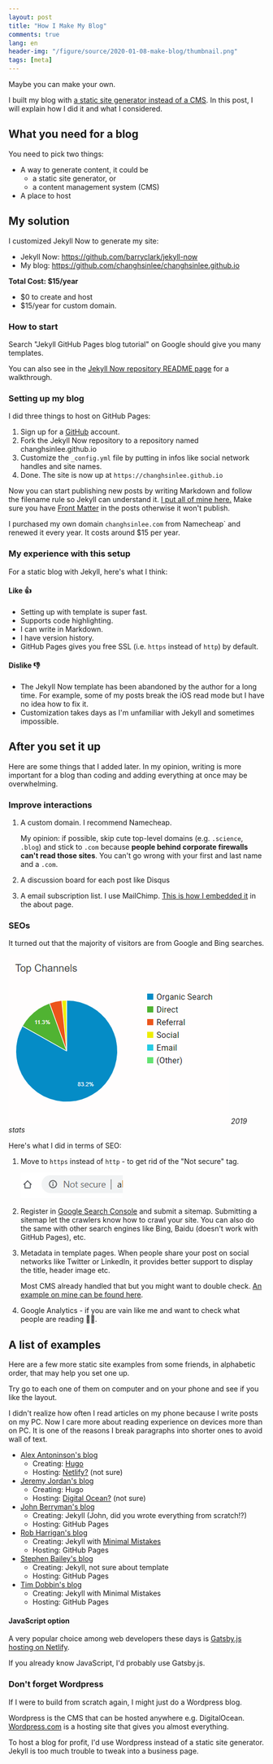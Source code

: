 ```yaml
---
layout: post
title: "How I Make My Blog"
comments: true
lang: en
header-img: "/figure/source/2020-01-08-make-blog/thumbnail.png"
tags: [meta]
---
```


Maybe you can make your own.

I built my blog with [a static site generator instead of a CMS](https://www.reddit.com/r/webdev/comments/2q0dd3/eli5_the_difference_between_static_site/). In this post, I will explain how I did it and what I considered.

## What you need for a blog

You need to pick two things:

* A way to generate content, it could be
    - a static site generator, or
    - a content management system (CMS)
* A place to host

## My solution

I customized Jekyll Now to generate my site:

* Jekyll Now: https://github.com/barryclark/jekyll-now
* My blog: https://github.com/changhsinlee/changhsinlee.github.io

**Total Cost: $15/year** 
- $0 to create and host
- $15/year for custom domain.

### How to start

Search "Jekyll GitHub Pages blog tutorial" on Google should give you many templates. 

You can also see in the [Jekyll Now repository README page](https://github.com/barryclark/jekyll-now) for a walkthrough.

### Setting up my blog

I did three things to host on GitHub Pages:

1. Sign up for a [GitHub](https://github.com/) account.
2. Fork the Jekyll Now repository to a repository named changhsinlee.github.io
3. Customize the `_config.yml` file by putting in infos like social network handles and site names.
4. Done. The site is now up at `https://changhsinlee.github.io`

Now you can start publishing new posts by writing Markdown and follow the filename rule so Jekyll can understand it. [I put all of mine here.](https://github.com/changhsinlee/changhsinlee.github.io/tree/master/_posts) Make sure you have [Front Matter](https://jekyllrb.com/docs/front-matter/) in the posts otherwise it won't publish.

I purchased my own domain `changhsinlee.com` from Namecheap` and renewed it every year. It costs around $15 per year.

### My experience with this setup

For a static blog with Jekyll, here's what I think:

#### Like 👍

* Setting up with template is super fast.
* Supports code highlighting.
* I can write in Markdown.
* I have version history.
* GitHub Pages gives you free SSL (i.e. `https` instead of `http`) by default.

#### Dislike 👎

* The Jekyll Now template has been abandoned by the author for a long time. For example, some of my posts break the iOS read mode but I have no idea how to fix it.
* Customization takes days as I'm unfamiliar with Jekyll and sometimes impossible.

## After you set it up

Here are some things that I added later. In my opinion, writing is more important for a blog than coding and adding everything at once may be overwhelming.

### Improve interactions

1. A custom domain. I recommend Namecheap. 

    My opinion: if possible, skip cute top-level domains (e.g. `.science`, `.blog`) and stick to `.com` because **people behind corporate firewalls can't read those sites**. You can't go wrong with your first and last name and a `.com`.

2. A discussion board for each post like Disqus
3. A email subscription list. I use MailChimp. [This is how I embedded it](https://raw.githubusercontent.com/changhsinlee/changhsinlee.github.io/master/about.md) in the about page.

### SEOs

It turned out that the majority of visitors are from Google and Bing searches. 

![visiting channel pie chart](/figure/source/2020-01-08-make-blog/channel.png)
*2019 stats*

Here's what I did in terms of SEO:

1. Move to `https` instead of `http` - to get rid of the "Not secure" tag.

    ![not secured](/figure/source/2020-01-08-make-blog/not-secure.png)
2. Register in [Google Search Console](https://search.google.com/search-console/about) and submit a sitemap. 
    Submitting a sitemap let the crawlers know how to crawl your site. You can also do the same with other search engines like Bing, Baidu (doesn't work with GitHub Pages), etc.
3. Metadata in template pages. 
    When people share your post on social networks like Twitter or LinkedIn, it provides better support to display the title, header image etc. 
    
    Most CMS already handled that but you might want to double check. [An example on mine can be found here](https://github.com/changhsinlee/changhsinlee.github.io/blob/master/_includes/meta.html). 
4. Google Analytics - if you are vain like me and want to check what people are reading 🤷‍♂️.

## A list of examples

Here are a few more static site examples from some friends, in alphabetic order, that may help you set one up.

Try go to each one of them on computer and on your phone and see if you like the layout. 

I didn't realize how often I read articles on my phone because I write posts on my PC. Now I care more about reading experience on devices more than on PC. It is one of the reasons I break paragraphs into shorter ones to avoid wall of text.

* [Alex Antoninson's blog](http://alex-antonison.com/)
    * Creating: [Hugo](https://gohugo.io/)
    * Hosting: [Netlify?](https://www.netlify.com/) (not sure)
* [Jeremy Jordan's blog](https://www.jeremyjordan.me/)
    * Creating: Hugo
    * Hosting: [Digital Ocean?](https://www.digitalocean.com/) (not sure)
* [John Berryman's blog](http://blog.jnbrymn.com/)
    * Creating: Jekyll (John, did you wrote everything from scratch!?)
    * Hosting: GitHub Pages
* [Rob Harrigan's blog](https://unsupervisedpandas.com/)
    * Creating: Jekyll with [Minimal Mistakes](https://github.com/mmistakes/minimal-mistakes)
    * Hosting: GitHub Pages
* [Stephen Bailey's blog](stkbailey.github.io)
    * Creating: Jekyll, not sure about template
    * Hosting: GitHub Pages
* [Tim Dobbin's blog](https://tmthyjames.github.io/)
    * Creating: Jekyll with Minimal Mistakes
    * Hosting: GitHub Pages

#### JavaScript option

A very popular choice among web developers these days is [Gatsby.js hosting on Netlify](https://www.gatsbyjs.org/tutorial/blog-netlify-cms-tutorial/).

If you already know JavaScript, I'd probably use Gatsby.js.

### Don't forget Wordpress

If I were to build from scratch again, I might just do a Wordpress blog. 

Wordpress is the CMS that can be hosted anywhere e.g. DigitalOcean. [Wordpress.com](http://wordpress.com/) is a hosting site that gives you almost everything. 

To host a blog for profit, I'd use Wordpress instead of a static site generator. Jekyll is too much trouble to tweak into a business page.

